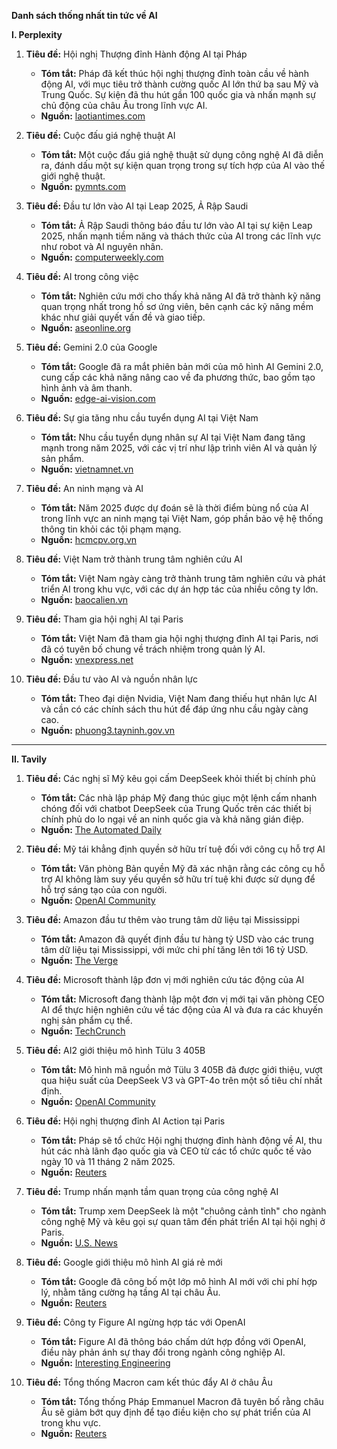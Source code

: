 **Danh sách thống nhất tin tức về AI**

**I. Perplexity**

1. **Tiêu đề:** Hội nghị Thượng đỉnh Hành động AI tại Pháp
   - **Tóm tắt:** Pháp đã kết thúc hội nghị thượng đỉnh toàn cầu về hành động AI, với mục tiêu trở thành cường quốc AI lớn thứ ba sau Mỹ và Trung Quốc. Sự kiện đã thu hút gần 100 quốc gia và nhấn mạnh sự chủ động của châu Âu trong lĩnh vực AI.
   - **Nguồn:** [laotiantimes.com](https://laotiantimes.com/2025/02/12/france-concludes-global-ai-action-summit-aims-to-become-3rd-ai-power-after-us-and-china-artprice-by-artmarket-unveils-2025-2029-strategic-plan-and-emerges-as-leader-in-ai-art-market-intelligence-wit/)

2. **Tiêu đề:** Cuộc đấu giá nghệ thuật AI
   - **Tóm tắt:** Một cuộc đấu giá nghệ thuật sử dụng công nghệ AI đã diễn ra, đánh dấu một sự kiện quan trọng trong sự tích hợp của AI vào thế giới nghệ thuật.
   - **Nguồn:** [pymnts.com](https://pam.int/daily-digest-on-ai-and-emerging-technologies-11-february-2025/)

3. **Tiêu đề:** Đầu tư lớn vào AI tại Leap 2025, Ả Rập Saudi
   - **Tóm tắt:** Ả Rập Saudi thông báo đầu tư lớn vào AI tại sự kiện Leap 2025, nhấn mạnh tiềm năng và thách thức của AI trong các lĩnh vực như robot và AI nguyên nhân.
   - **Nguồn:** [computerweekly.com](https://www.computerweekly.com/news/366619043/AI-at-Leap-2025-Huge-potential-but-a-threat-to-the-fabric-of-society)

4. **Tiêu đề:** AI trong công việc
   - **Tóm tắt:** Nghiên cứu mới cho thấy khả năng AI đã trở thành kỹ năng quan trọng nhất trong hồ sơ ứng viên, bên cạnh các kỹ năng mềm khác như giải quyết vấn đề và giao tiếp.
   - **Nguồn:** [aseonline.org](https://www.aseonline.org/News-Events/ASE-News/EverythingPeople-This-Week/quick-hits-february-12-2025)

5. **Tiêu đề:** Gemini 2.0 của Google
   - **Tóm tắt:** Google đã ra mắt phiên bản mới của mô hình AI Gemini 2.0, cung cấp các khả năng nâng cao về đa phương thức, bao gồm tạo hình ảnh và âm thanh.
   - **Nguồn:** [edge-ai-vision.com](https://www.edge-ai-vision.com/2025/02/edge-ai-and-vision-insights-february-12-2025-edition/)

6. **Tiêu đề:** Sự gia tăng nhu cầu tuyển dụng AI tại Việt Nam
   - **Tóm tắt:** Nhu cầu tuyển dụng nhân sự AI tại Việt Nam đang tăng mạnh trong năm 2025, với các vị trí như lập trình viên AI và quản lý sản phẩm.
   - **Nguồn:** [vietnamnet.vn](https://vietnamnet.vn/viet-nam-cung-60-quoc-gia-ra-tuyen-bo-chung-hoi-nghi-thuong-dinh-ai-2370610.html)

7. **Tiêu đề:** An ninh mạng và AI
   - **Tóm tắt:** Năm 2025 được dự đoán sẽ là thời điểm bùng nổ của AI trong lĩnh vực an ninh mạng tại Việt Nam, góp phần bảo vệ hệ thống thông tin khỏi các tội phạm mạng.
   - **Nguồn:** [hcmcpv.org.vn](https://www.hcmcpv.org.vn/tin-tuc/an-ninh-mang-viet-nam-nam-2025-cac-hinh-thuc-tan-cong-cua-hacker-se-kho-luong-hon-1491933893)

8. **Tiêu đề:** Việt Nam trở thành trung tâm nghiên cứu AI
   - **Tóm tắt:** Việt Nam ngày càng trở thành trung tâm nghiên cứu và phát triển AI trong khu vực, với các dự án hợp tác của nhiều công ty lớn.
   - **Nguồn:** [baocalien.vn](https://baocaovien.vn/tin-tuc/viet-nam-diem-den-quan-trong-cho-su-phat-trien-ai-trong-nam-2025/183970.html)

9. **Tiêu đề:** Tham gia hội nghị AI tại Paris
   - **Tóm tắt:** Việt Nam đã tham gia hội nghị thượng đỉnh AI tại Paris, nơi đã có tuyên bố chung về trách nhiệm trong quản lý AI.
   - **Nguồn:** [vnexpress.net](https://vnexpress.net/viet-nam-can-hang-tram-nghin-ky-su-ai-4848509.html)

10. **Tiêu đề:** Đầu tư vào AI và nguồn nhân lực
    - **Tóm tắt:** Theo đại diện Nvidia, Việt Nam đang thiếu hụt nhân lực AI và cần có các chính sách thu hút để đáp ứng nhu cầu ngày càng cao.
    - **Nguồn:** [phuong3.tayninh.gov.vn](https://phuong3.tayninh.gov.vn/vi/news/tt/tuyen-bo-chung-hoi-nghi-thuong-dinh-hanh-dong-ve-ai-13297.html)

---

**II. Tavily**

1. **Tiêu đề:** Các nghị sĩ Mỹ kêu gọi cấm DeepSeek khỏi thiết bị chính phủ
   - **Tóm tắt:** Các nhà lập pháp Mỹ đang thúc giục một lệnh cấm nhanh chóng đối với chatbot DeepSeek của Trung Quốc trên các thiết bị chính phủ do lo ngại về an ninh quốc gia và khả năng gián điệp.
   - **Nguồn:** [The Automated Daily](https://creators.spotify.com/pod/show/tonyphoang/episodes/Today-in-AI---February-6--2025-e2uiim6)

2. **Tiêu đề:** Mỹ tái khẳng định quyền sở hữu trí tuệ đối với công cụ hỗ trợ AI
   - **Tóm tắt:** Văn phòng Bản quyền Mỹ đã xác nhận rằng các công cụ hỗ trợ AI không làm suy yếu quyền sở hữu trí tuệ khi được sử dụng để hỗ trợ sáng tạo của con người.
   - **Nguồn:** [OpenAI Community](https://community.openai.com/t/ai-pulse-news-roundup-february-2025-edition/1109121)

3. **Tiêu đề:** Amazon đầu tư thêm vào trung tâm dữ liệu tại Mississippi
   - **Tóm tắt:** Amazon đã quyết định đầu tư hàng tỷ USD vào các trung tâm dữ liệu tại Mississippi, với mức chi phí tăng lên tới 16 tỷ USD.
   - **Nguồn:** [The Verge](https://www.theverge.com/archives/ai-artificial-intelligence/2025/2/1)

4. **Tiêu đề:** Microsoft thành lập đơn vị mới nghiên cứu tác động của AI
   - **Tóm tắt:** Microsoft đang thành lập một đơn vị mới tại văn phòng CEO AI để thực hiện nghiên cứu về tác động của AI và đưa ra các khuyến nghị sản phẩm cụ thể.
   - **Nguồn:** [TechCrunch](https://www.theverge.com/archives/ai-artificial-intelligence/2025/2/1)

5. **Tiêu đề:** AI2 giới thiệu mô hình Tülu 3 405B
   - **Tóm tắt:** Mô hình mã nguồn mở Tülu 3 405B đã được giới thiệu, vượt qua hiệu suất của DeepSeek V3 và GPT-4o trên một số tiêu chí nhất định.
   - **Nguồn:** [OpenAI Community](https://community.openai.com/t/ai-pulse-news-roundup-february-2025-edition/1109121)

6. **Tiêu đề:** Hội nghị thượng đỉnh AI Action tại Paris
   - **Tóm tắt:** Pháp sẽ tổ chức Hội nghị thượng đỉnh hành động về AI, thu hút các nhà lãnh đạo quốc gia và CEO từ các tổ chức quốc tế vào ngày 10 và 11 tháng 2 năm 2025.
   - **Nguồn:** [Reuters](https://www.elysee.fr/en/sommet-pour-l-action-sur-l-ia)

7. **Tiêu đề:** Trump nhấn mạnh tầm quan trọng của công nghệ AI
   - **Tóm tắt:** Trump xem DeepSeek là một "chuông cảnh tỉnh" cho ngành công nghệ Mỹ và kêu gọi sự quan tâm đến phát triển AI tại hội nghị ở Paris.
   - **Nguồn:** [U.S. News](https://www.usnews.com/news/business/articles/2025-02-09/trumps-ai-ambition-and-chinas-deepseek-overshadow-an-ai-summit-in-paris)

8. **Tiêu đề:** Google giới thiệu mô hình AI giá rẻ mới
   - **Tóm tắt:** Google đã công bố một lớp mô hình AI mới với chi phí hợp lý, nhằm tăng cường hạ tầng AI tại châu Âu.
   - **Nguồn:** [Reuters](https://www.reuters.com/technology/artificial-intelligence/google-introduces-new-class-cheap-ai-models-cost-concerns-intensify-2025-02-05/)

9. **Tiêu đề:** Công ty Figure AI ngừng hợp tác với OpenAI
   - **Tóm tắt:** Figure AI đã thông báo chấm dứt hợp đồng với OpenAI, điều này phản ánh sự thay đổi trong ngành công nghiệp AI.
   - **Nguồn:** [Interesting Engineering](https://pam.int/weekly-digest-on-ai-and-emerging-technologies-10-february-2025/)

10. **Tiêu đề:** Tổng thống Macron cam kết thúc đẩy AI ở châu Âu
    - **Tóm tắt:** Tổng thống Pháp Emmanuel Macron đã tuyên bố rằng châu Âu sẽ giảm bớt quy định để tạo điều kiện cho sự phát triển của AI trong khu vực.
    - **Nguồn:** [Reuters](https://www.reuters.com/technology/artificial-intelligence/)